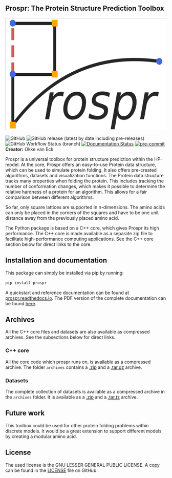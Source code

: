 ## Prospr: The Protein Structure Prediction Toolbox
<img src="docs/source/_static/prospr_logo.png" alt="Prospr's logo" width="750" height="350" style="text-align: center;">  

![GitHub](https://img.shields.io/github/license/OkkeVanEck/prospr)
![GitHub release (latest by date including pre-releases)](https://img.shields.io/github/v/release/OkkeVanEck/prospr?include_prereleases)
![GitHub Workflow Status (branch)](https://img.shields.io/github/workflow/status/OkkeVanEck/prospr/CI-CD/master)
[![Documentation Status](https://readthedocs.org/projects/prospr/badge/?version=latest)](https://prospr.readthedocs.io/en/latest/?badge=latest)
[![pre-commit](https://img.shields.io/badge/pre--commit-enabled-brightgreen?logo=pre-commit&logoColor=white)](https://github.com/pre-commit/pre-commit)  
**Creator:** Okke van Eck

Prospr is a universal toolbox for protein structure prediction within the
HP-model.
At the core, Prospr offers an easy-to-use Protein data structure, which can be
used to simulate protein folding.
It also offers pre-created algorithms, datasets and visualization functions.
The Protein data structure tracks many properties when folding the protein.
This includes tracking the number of conformation changes, which makes it
possible to determine the relative hardness of a protein for an algorithm.
This allows for a fair comparison between different algorithms.

So far, only square lattices are supported in n-dimensions.
The amino acids can only be placed in the corners of the squares and have to be
one unit distance away from the previously placed amino acid.

The Python package is based on a C++ core, which gives Prospr its high
performance.
The C++ core is made available as a separate zip file to facilitate
high-performance computing applications.
See the C++ core section below for direct links to the core.

## Installation and documentation
This package can simply be installed via pip by running:
```bash
pip install prospr
```
A quickstart and reference documentation can be found at
[prospr.readthedocs.io](https://prospr.readthedocs.io).
The PDF version of the complete documentation can be found
[here](https://prospr.readthedocs.io/_/downloads/en/latest/pdf/).

## Archives
All the C++ core files and datasets are also available as compressed archives.
See the subsections below for direct links.

### C++ core
All the core code which prospr runs on, is available as a compressed archive.
The folder `archives` contains a [.zip](archives/prospr_core.zip) and
a [.tar.gz](archives/prospr_core.tar.gz) archive.

### Datasets
The complete collection of datasets is available as a compressed archive in the
`archives` folder. It is available as a [.zip](archives/prospr_data.zip) and a
[.tar.tz](archives/prospr_data.tar.gz) archive.

## Future work
This toolbox could be used for other protein folding problems within discrete
models.
It would be a great extension to support different models by creating a modular
amino acid.

## License
The used license is the GNU LESSER GENERAL PUBLIC LICENSE.
A copy can be found in the [LICENSE](LICENSE) file on GitHub.
